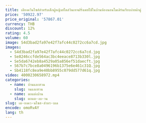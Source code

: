 ```yaml
---
title: เตียงควีนไซส์สำหรับเด็กผู้หญิงสไตล์วินเทจฝรั่งเศสใช้ในบ้านห้องนอนโมเดิร์นเรียบง่ายผ้าคู่
price: '50922.97'
price_original: '57867.01'
currency: THB
discount: 12%
rating: 4.5
volume: 60
image: S4d3bad2fa97e42f7afc44c0272cc6a7cd.jpg
images:
  - S4d3bad2fa97e42f7afc44c0272cc6a7cd.jpg
  - Se8246ccfde564ac3bc4eeace8713b330l.jpg
  - Se5da6742eb8a4529a05a856ef51daecft.jpg
  - S67b7c7bce8a0496196b1375e6e461c31Q.jpg
  - Sb4118fc8ea9e40bb8955c079dd577d61q.jpg
video: 4000230658972.mp4
categories:
  - name: บ้านและสวน
    slug: านและสวน
  - name: ตกแต่งบ้าน
    slug: ตกแต-งบ-าน
slug: เต-ยงคว-นไซส-สำหร-บเด
encode: omoRvAY
lang: th
---
```

  